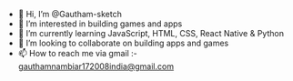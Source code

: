 - 👋 Hi, I’m @Gautham-sketch
- 👀 I’m interested in building games and apps
- 🌱 I’m currently learning JavaScript, HTML, CSS, React Native & Python
- 💞️ I’m looking to collaborate on building apps and games
- 📫 How to reach me via gmail :- gauthamnambiar172008india@gmail.com

<!---
Gautham-sketch/Gautham-sketch is a ✨ special ✨ repository because its `README.md` (this file) appears on your GitHub profile.
You can click the Preview link to take a look at your changes.
--->
